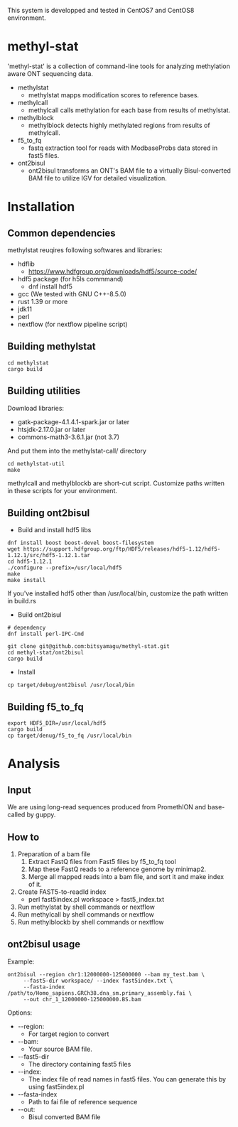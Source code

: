 This system is developped and tested in CentOS7 and CentOS8 environment.

# methyl-stat

'methyl-stat' is a collection of command-line tools for analyzing methylation aware ONT sequencing data.

- methylstat
  - methylstat mapps modification scores to reference bases. 
- methylcall
  - methylcall calls methylation for each base from results of methylstat.
- methylblock
  - methylblock detects highly methylated regions from results of methylcall.
- f5_to_fq
  - fastq extraction tool for reads with ModbaseProbs data stored in fast5 files.
- ont2bisul
  - ont2bisul transforms an ONT's BAM file to a virtually Bisul-converted BAM file to utilize IGV for detailed visualization.

# Installation
## Common dependencies
methylstat reuqires following softwares and libraries:
- hdflib
   - https://www.hdfgroup.org/downloads/hdf5/source-code/ 
- hdf5 package (for h5ls commmand)
   - dnf install hdf5
- gcc (We tested with GNU C++-8.5.0)
- rust 1.39 or more
- jdk11 
- perl
- nextflow (for nextflow pipeline script)

## Building methylstat
```
cd methylstat
cargo build
```
## Building utilities

Download libraries:
- gatk-package-4.1.4.1-spark.jar or later
- htsjdk-2.17.0.jar or later
- commons-math3-3.6.1.jar (not 3.7)

And put them into the methylstat-call/ directory
```
cd methylstat-util
make
```

methylcall and methylblockb are short-cut script. 
Customize paths written in these scripts for your environment.

## Building ont2bisul
- Build and install hdf5 libs
```
dnf install boost boost-devel boost-filesystem
wget https://support.hdfgroup.org/ftp/HDF5/releases/hdf5-1.12/hdf5-1.12.1/src/hdf5-1.12.1.tar
cd hdf5-1.12.1
./configure --prefix=/usr/local/hdf5
make
make install
```
If you've installed hdf5 other than /usr/local/bin, customize the path written in build.rs
    
- Build ont2bisul
```
# dependency
dnf install perl-IPC-Cmd

git clone git@github.com:bitsyamagu/methyl-stat.git
cd methyl-stat/ont2bisul
cargo build
```
- Install
```
cp target/debug/ont2bisul /usr/local/bin
```
## Building f5_to_fq
```
export HDF5_DIR=/usr/local/hdf5
cargo build
cp target/denug/f5_to_fq /usr/local/bin
```

# Analysis

## Input
We are using long-read sequences produced from PromethION and base-called by guppy.

## How to
1. Preparation of a bam file
    1. Extract FastQ files from Fast5 files by f5_to_fq tool
    1. Map these FastQ reads to a reference genome by minimap2.
    1. Merge all mapped reads into a bam file, and sort it and make index of it.
1. Create FAST5-to-readId index
   - perl fast5index.pl workspace > fast5_index.txt
1. Run methylstat by shell commands or nextflow
1. Run methylcall by shell commands or nextflow
1. Run methylblockb by shell commands or nextflow

## ont2bisul usage
Example:
```
ont2bisul --region chr1:12000000-125000000 --bam my_test.bam \
     --fast5-dir workspace/ --index fast5index.txt \
     --fasta-index /path/to/Homo_sapiens.GRCh38.dna_sm.primary_assembly.fai \
     --out chr_1_12000000-125000000.BS.bam
```
Options:
- --region:
  - For target region to convert
- --bam:
  - Your source BAM file. 
- --fast5-dir
  - The directory containing fast5 files
- --index:
  - The index file of read names in fast5 files. You can generate this by using fast5index.pl 
- --fasta-index  
  - Path to fai file of reference sequence
- --out:
  -  Bisul converted BAM file
